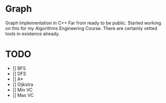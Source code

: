 # Graph
 Graph Implementation in C++
Far from ready to be public. Started working on this for my Algorithms Engineering Course. There are certainly vetted tools in existence already.

# TODO
- [] BFS
- [] DFS
- [] A*
- [] Dijkstra
- [] Min VC
- [] Max VC
